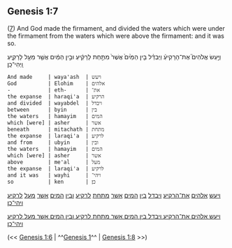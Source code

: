 ## Genesis 1:7

([7](http://biblehub.com/text/genesis/1-7.htm)) And God made the firmament, and divided the waters which were under the firmament from the waters which were above the firmament: and it was so.

וַיַּ֣עַשׂ אֱלֹהִים֮ אֶת־הָרָקִיעַ֒ וַיַּבְדֵּ֗ל בֵּ֤ין הַמַּ֙יִם֙ אֲשֶׁר֙ מִתַּ֣חַת לָרָקִ֔יעַ וּבֵ֣ין הַמַּ֔יִם אֲשֶׁ֖ר מֵעַ֣ל לָרָקִ֑יעַ וַֽיְהִי־כֵֽן׃

	And made     | waya'ash  | ויעש
	God          | Elohim    | אלהים
	-            | eth-      | את־
	the expanse  | haraqi'a  | הרקיע
	and divided  | wayabdel  | ויבדל
	between      | byin      | בין
	the waters   | hamayim   | המים
	which [were] | asher     | אשר
	beneath      | mitachath | מתחת
	the expanse  | laraqi'a  | לרקיע
	and from     | ubyin     | ובין
	the waters   | hamayim   | המים
	which [were] | asher     | אשר
	above        | me'al     | מעל
	the expanse  | laraqi'a  | לרקיע
	and it was   | wayhi     | ויהי־
	so           | ken       | כן׃

[ויעש](/keys/VIOSh) [אלהים](/keys/ALHIM) [את־הרקיע](/keys/ATh-HRQIO) [ויבדל](/keys/VIBDL) [בין](/keys/BIN) [המים](/keys/HMIM) [אשר](/keys/AShR) [מתחת](/keys/MThChTh) [לרקיע](/keys/LRQIO) [ובין](/keys/VBIN) [המים](/keys/HMIM) [אשר](/keys/AShR) [מעל](/keys/MOL) [לרקיע](/keys/LRQIO) [ויהי־כן](/keys/VIHI-KN)׃

[ויעש אלהים את־הרקיע ויבדל בין המים אשר מתחת לרקיע ובין המים אשר מעל לרקיע ויהי־כן](/keys/VIOSh.ALHIM.ATh-HRQIO.VIBDL.BIN.HMIM.AShR.MThChTh.LRQIO.VBIN.HMIM.AShR.MOL.LRQIO.VIHI-KN)׃


(<< [Genesis 1:6](/genesis/1/6) | ^^[Genesis 1](/genesis/1)^^ | [Genesis 1:8](/genesis/1/8) >>)
